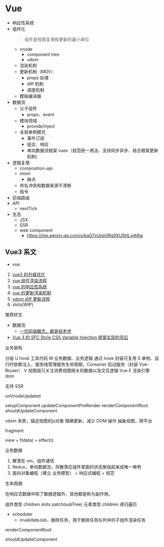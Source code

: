 # Vue

- 响应性系统
- 组件化
  > 组件是视图复用和更新的最小单位
  - vnode
    - component tree
    - vdom
  - 渲染机制
  - 更新机制（MDV）
    - props 处理
    - diff 机制
    - 调度机制
  - 模板编译器
- 数据流
  - 父子组件
    - props、event
  - 模块领域
    - provide/inject
  - 全局单例模式  
    - 事件订阅
    - 组合、响应
    - 单向数据流框架 vuex（规范统一用法、支持同步异步、结合框架更新机制）
- 逻辑复用
  - composition-api
  - *mixin*
    - 缺点
  - 命名冲突和数据来源不清晰
  - 指令
- 前端路由
- API
  - nextTick
- 生态
  - JSX
  - SSR
  - web component
    - https://mp.weixin.qq.com/s/kqG7xUnpVRg0XU5HLxjARw

## Vue3 系文

- vue
1. [vue3 的升级优化](./1.vue3的升级优化.md)
2. [vue 组件渲染流程](./vue%20组件渲染流程.md)
3. [vue 的响应性系统](./vue%20的响应性系统.md)
4. [vue 的更新渲染机制](./vue%20的更新渲染机制.md)
5. [vdom diff 更新流程](./vdom%20diff%20更新流程.md)
6. slots(WIP)

推荐好文

- 数据流
  - [一切前端概念，都是纸老虎](https://mp.weixin.qq.com/s/oF-MJ39zh0-R65Q4vPX8Dw)
- [Vue 3 的 SFC Style CSS Variable Injection 提案实现的背后](https://mp.weixin.qq.com/s/N1AoRSuK00V5QoZr4TWWvQ)

业务架构

分层
U hook 工具代码
M 业务数据、业务逻辑 通过 hook 封装可复用
S 单例、运行时依赖注入、服务栈管理服务生命周期，Container 启动服务（封装 Vue-Router）
V 视图层只关注消费视图相关的数据以及交互逻辑 Vue
E 渲染引擎 dom

支持 SSR


onVnodeUpdated





setupComponent
updateComponentPreRender
renderComponentRoot 
shouldUpdateComponent

vdom
本质，描述视图的js对象
精确更新，减少 DOM 操作
抽象视图，跨平台






fragment

view = f(data) + effect()

业务数据
1. 散落在 vm，组件通信
2. Redux，单向数据流，将散落在组件里面的状态聚拢起来成唯一单例
3. 面向对象编程（建立 业务模型） + 响应式编程 + 规范


生命周期

在响应式数据中除了数据逻辑外，其他都是称为副作用。





组件类型 children slots patch(subTree)
元素类型 children 递归遍历

- scheduler
  - invalidateJob，删除任务，用于删除任务队列中的子组件渲染任务


renderComponentRoot

shouldUpdateComponent
